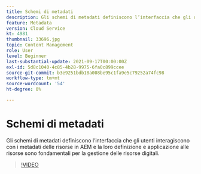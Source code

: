 ```yaml
---
title: Schemi di metadati
description: Gli schemi di metadati definiscono l’interfaccia che gli utenti interagiscono con i metadati delle risorse in AEM e la loro definizione e applicazione alle risorse sono fondamentali per la gestione delle risorse digitali.
feature: Metadata
version: Cloud Service
kt: 4981
thumbnail: 33696.jpg
topic: Content Management
role: User
level: Beginner
last-substantial-update: 2021-09-17T00:00:00Z
exl-id: 5d8c1040-4c85-4b28-9975-6fa0c899ccee
source-git-commit: b3e9251bdb18a008be95c1fa9e5c79252a74fc98
workflow-type: tm+mt
source-wordcount: '54'
ht-degree: 0%

---
```


# Schemi di metadati

Gli schemi di metadati definiscono l’interfaccia che gli utenti interagiscono con i metadati delle risorse in AEM e la loro definizione e applicazione alle risorse sono fondamentali per la gestione delle risorse digitali.

>[!VIDEO](https://video.tv.adobe.com/v/33696?quality=12&learn=on)
